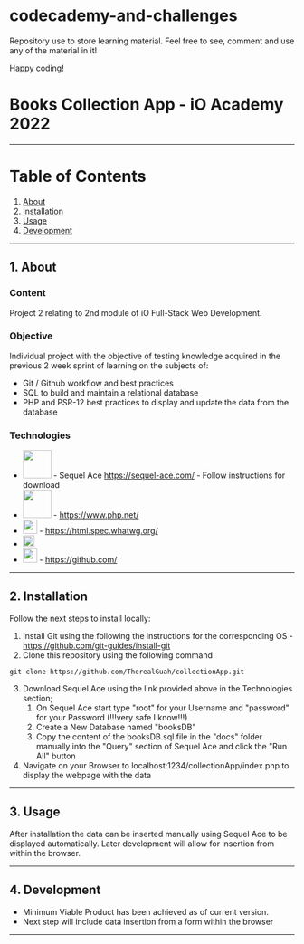 # codecademy-and-challenges
Repository use to store learning material.
Feel free to see, comment and use any of the material in it!

Happy coding!

# Books Collection App - iO Academy 2022

---
# Table of Contents
1. [About](#1-about)
2. [Installation](#2-installation)
3. [Usage](#3-usage)
4. [Development](#4-development)
---

## 1. About
### Content
Project 2 relating to 2nd module of iO Full-Stack Web Development.

### Objective
Individual project with the objective of testing knowledge acquired in the previous 2 week sprint of learning on the subjects of:
+ Git / Github workflow and best practices
+ SQL to build and maintain a relational database
+ PHP and PSR-12 best practices to display and update the data from the database

### Technologies
+ <img src="https://mpng.subpng.com/20180824/ktx/kisspng-mysql-workbench-computer-icons-logo-portable-netwo-thezedt-tech-tips-and-random-thoughts-5b80352110ca84.1955496015351288650688.jpg" width=50 height="auto">  - Sequel Ace https://sequel-ace.com/ - Follow instructions for download
+ <img src="https://encrypted-tbn0.gstatic.com/images?q=tbn:ANd9GcT2g2OC92LUCv__t3VtkBpexTCTWvcou3x8cw&usqp=CAU" width=50 height="auto"> - https://www.php.net/
+ <img src="https://assets.stickpng.com/images/5847f5bdcef1014c0b5e489c.png" width=25 height="auto"> - https://html.spec.whatwg.org/
+ <img src="https://upload.wikimedia.org/wikipedia/commons/thumb/d/d5/CSS3_logo_and_wordmark.svg/544px-CSS3_logo_and_wordmark.svg.png" width=20 height="auto">
+ <img src="https://banner2.cleanpng.com/20180716/tza/kisspng-github-computer-icons-clip-art-gits-5b4d20ab1f4131.145288281531781291128.jpg" width=25 height="auto"> - https://github.com/

---
## 2. Installation
Follow the next steps to install locally:

1. Install Git using the following the instructions for the corresponding OS - https://github.com/git-guides/install-git
2. Clone this repository using the following command
```
git clone https://github.com/TherealGuah/collectionApp.git
```
3. Download Sequel Ace using the link provided above in the Technologies section;
   1. On Sequel Ace start type "root" for your Username and "password" for your Password (!!!very safe I know!!!)
   2. Create a New Database named "booksDB"
   3. Copy the content of the booksDB.sql file in the "docs" folder manually into the "Query" section of Sequel Ace and click the "Run All" button
4. Navigate on your Browser to localhost:1234/collectionApp/index.php to display the webpage with the data
---

## 3. Usage
After installation the data can be inserted manually using Sequel Ace to be displayed automatically. Later development will allow for insertion from within the browser.

---
## 4. Development
+ Minimum Viable Product has been achieved as of current version.
+ Next step will include data insertion from a form within the browser
---
